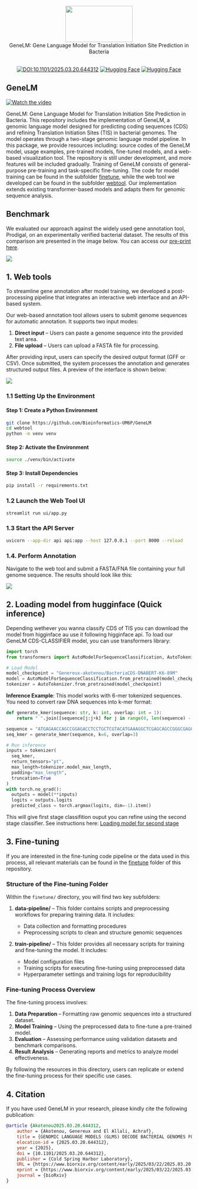 <div align="center" style="">
  <br>
  <img src="./webtool/ui/static/banner/banner-6.png"/ style="height: 7em; width: 13em">
  <br>
  <!-- <h1>GeneLM</h1> -->
  GeneLM: Gene Language Model for Translation Initiation Site Prediction in Bacteria
  <br>
  <br>

  [![DOI:10.1101/2025.03.20.644312](https://zenodo.org/badge/DOI/10.1101/2025.03.20.644312.svg)](https://doi.org/10.1101/2025.03.20.644312)
  [![Hugging Face](https://img.shields.io/badge/Hugging_Face-CDS--Model-orange?style=flat&logo=HuggingFace&logoColor=)](https://huggingface.co/Genereux-akotenou/BacteriaCDS-DNABERT-K6-89M)
  [![Hugging Face](https://img.shields.io/badge/Hugging_Face-TIS--Model-orange?style=flat&logo=HuggingFace&logoColor=)](https://huggingface.co/Genereux-akotenou/BacteriaTIS-DNABERT-K6-89M)
</div>

## GeneLM

<!-- [![Watch the video](./webtool/ui/static/cta.png)](./webtool/ui/static/demo-gene-prediction-prokaryotes.mp4) -->
[![Watch the video](./webtool/ui/static/cta.png)](https://genereux-akotenou.github.io/assets/images/demo-gene-prediction-prokaryotes.mp4)

GeneLM: Gene Language Model for Translation Initiation Site Prediction in Bacteria. This repository includes the implementation of GeneLM, a genomic language model designed for predicting coding sequences (CDS) and refining Translation Initiation Sites (TIS) in bacterial genomes. The model operates through a two-stage genomic language model pipeline. In this package, we provide resources including: source codes of the GeneLM model, usage examples, pre-trained models, fine-tuned models, and a web-based visualization tool. The repository is still under development, and more features will be included gradually. Training of GeneLM consists of general-purpose pre-training and task-specific fine-tuning. The code for model training can be found in the subfolder [finetune](./finetune/), while the web tool we developed can be found in the subfolder [webtool](./webtool/). Our implementation extends existing transformer-based models and adapts them for genomic sequence analysis.

## Benchmark

We evaluated our approach against the widely used gene annotation tool, Prodigal, on an experimentally verified bacterial dataset. The results of this comparison are presented in the image below. You can access our [pre-print here](https://www.biorxiv.org/content/early/2025/03/22/2025.03.20.644312.full.pdf). 

<img src="./webtool/ui/static/benchmark_table.png"/>

## 1. Web tools

To streamline gene annotation after model training, we developed a post-processing pipeline that integrates an interactive web interface and an API-based system.

Our web-based annotation tool allows users to submit genome sequences for automatic annotation. It supports two input modes: 
1. **Direct input** – Users can paste a genome sequence into the provided text area.
2. **File upload** – Users can upload a FASTA file for processing.

After providing input, users can specify the desired output format (GFF or CSV). Once submitted, the system processes the annotation and generates structured output files. A preview of the interface is shown below:

<img src="./webtool/ui/static/web_tool_merged.png"/>

### 1.1 Setting Up the Environment
#### Step 1: Create a Python Environment
```sh
git clone https://github.com/Bioinformatics-UM6P/GeneLM
cd webtool
python -m venv venv
```

#### Step 2: Activate the Environment
```sh
source ./venv/bin/activate
```

#### Step 3: Install Dependencies
```sh
pip install -r requirements.txt
```

### 1.2 Launch the Web Tool UI
```sh
streamlit run ui/app.py
```

### 1.3 Start the API Server
```sh
uvicorn --app-dir api api:app --host 127.0.0.1 --port 8000 --reload
```

### 1.4. Perform Annotation
Navigate to the web tool and submit a FASTA/FNA file containing your full genome sequence. The results should look like this: 

<img src="./webtool/ui/static/web_tool_2b.png"/>


## 2. Loading model from hugginface (Quick inference)
Depending wethever you wanna classify CDS of TIS you can download the model from higginface au use it following higginface api. To load our GeneLM CDS-CLASSIFIER model, you can use transformers library: 

```python
import torch
from transformers import AutoModelForSequenceClassification, AutoTokenizer

# Load Model
model_checkpoint = "Genereux-akotenou/BacteriaCDS-DNABERT-K6-89M"
model = AutoModelForSequenceClassification.from_pretrained(model_checkpoint)
tokenizer = AutoTokenizer.from_pretrained(model_checkpoint)
```
**Inference Example**: This model works with 6-mer tokenized sequences. You need to convert raw DNA sequences into k-mer format:

```python
def generate_kmer(sequence: str, k: int, overlap: int = 1):
    return " ".join([sequence[j:j+k] for j in range(0, len(sequence) - k + 1, overlap)])

sequence = "ATGAGAACCAGCCGGAGACCTCCTGCTCGTACATGAAAGGCTCGAGCAGCCGGGCGAGGGCGGTAG" 
seq_kmer = generate_kmer(sequence, k=6, overlap=3)

# Run inference
inputs = tokenizer(
  seq_kmer,
  return_tensors="pt",
  max_length=tokenizer.model_max_length,
  padding="max_length",
  truncation=True
)
with torch.no_grad():
  outputs = model(**inputs)
  logits = outputs.logits
  predicted_class = torch.argmax(logits, dim=-1).item()
```

This will give first stage classifition ouput you can refine using the second stage classifier. See instructions here: [Loading model for second stage](https://huggingface.co/Genereux-akotenou/BacteriaTIS-DNABERT-K6-89M)


## 3. Fine-tuning
If you are interested in the fine-tuning code pipeline or the data used in this process, all relevant materials can be found in the [finetune](./finetune/) folder of this repository.

### Structure of the Fine-tuning Folder
Within the `finetune/` directory, you will find two key subfolders:

1. **data-pipeline/** – This folder contains scripts and preprocessing workflows for preparing training data. It includes:
   - Data collection and formatting procedures
   - Preprocessing scripts to clean and structure genomic sequences

2. **train-pipeline/** – This folder provides all necessary scripts for training and fine-tuning the model. It includes:
   - Model configuration files
   - Training scripts for executing fine-tuning using preprocessed data
   - Hyperparameter settings and training logs for reproducibility

### Fine-tuning Process Overview
The fine-tuning process involves:
1. **Data Preparation** – Formatting raw genomic sequences into a structured dataset.
2. **Model Training** – Using the preprocessed data to fine-tune a pre-trained model.
3. **Evaluation** – Assessing performance using validation datasets and benchmark comparisons.
4. **Result Analysis** – Generating reports and metrics to analyze model effectiveness.

By following the resources in this directory, users can replicate or extend the fine-tuning process for their specific use cases.

## 4. Citation
If you have used GeneLM in your research, please kindly cite the following publication:
```bib
@article {Akotenou2025.03.20.644312,
	author = {Akotenou, Genereux and El Allali, Achraf},
	title = {GENOMIC LANGUAGE MODELS (GLMS) DECODE BACTERIAL GENOMES FOR IMPROVED GENE PREDICTION AND TRANSLATION INITIATION SITE IDENTIFICATION},
	elocation-id = {2025.03.20.644312},
	year = {2025},
	doi = {10.1101/2025.03.20.644312},
	publisher = {Cold Spring Harbor Laboratory},
	URL = {https://www.biorxiv.org/content/early/2025/03/22/2025.03.20.644312},
	eprint = {https://www.biorxiv.org/content/early/2025/03/22/2025.03.20.644312.full.pdf},
	journal = {bioRxiv}
}
```

